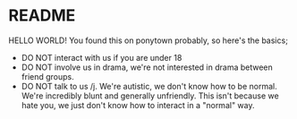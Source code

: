 # README

HELLO WORLD!
You found this on ponytown probably, so here's the basics;
- DO NOT interact with us if you are under 18
- DO NOT involve us in drama, we're not interested in drama between friend groups.
- DO NOT talk to us /j. We're autistic, we don't know how to be normal. We're incredibly blunt and generally unfriendly. This isn't because we hate you, we just don't know how to interact in a "normal" way.
